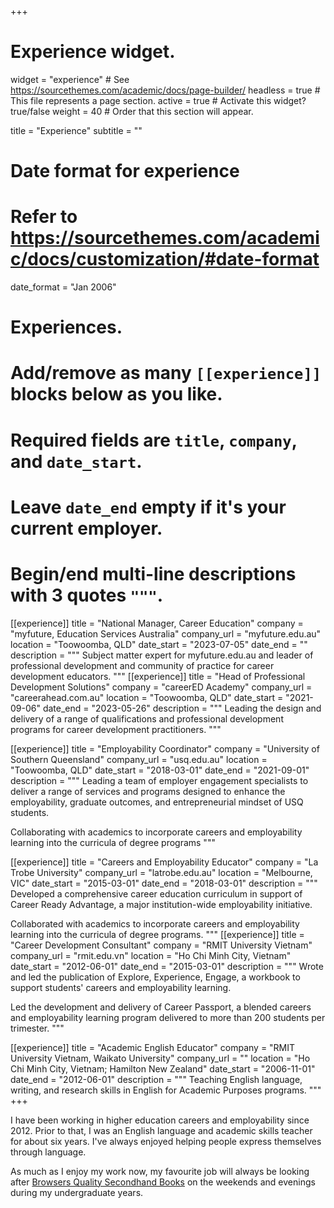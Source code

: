 +++
# Experience widget.
widget = "experience"  # See https://sourcethemes.com/academic/docs/page-builder/
headless = true  # This file represents a page section.
active = true  # Activate this widget? true/false
weight = 40  # Order that this section will appear.

title = "Experience"
subtitle = ""

# Date format for experience
#   Refer to https://sourcethemes.com/academic/docs/customization/#date-format
date_format = "Jan 2006"

# Experiences.
#   Add/remove as many `[[experience]]` blocks below as you like.
#   Required fields are `title`, `company`, and `date_start`.
#   Leave `date_end` empty if it's your current employer.
#   Begin/end multi-line descriptions with 3 quotes `"""`.
[[experience]]
  title = "National Manager, Career Education"
  company = "myfuture, Education Services Australia"
  company_url = "myfuture.edu.au"
  location = "Toowoomba, QLD"
  date_start = "2023-07-05"
  date_end = ""
  description = """
Subject matter expert for myfuture.edu.au and leader of professional development and community of practice for career development educators.
   """
[[experience]]
  title = "Head of Professional Development Solutions"
  company = "careerED Academy"
  company_url = "careerahead.com.au"
  location = "Toowoomba, QLD"
  date_start = "2021-09-06"
  date_end = "2023-05-26"
  description = """
Leading the design and delivery of a range of qualifications and professional development programs for career development practitioners.
   """
   
   [[experience]]
  title = "Employability Coordinator"
  company = "University of Southern Queensland"
  company_url = "usq.edu.au"
  location = "Toowoomba, QLD"
  date_start = "2018-03-01"
  date_end = "2021-09-01"
  description = """
  Leading a team of employer engagement specialists to deliver a range of  services and programs designed to enhance the employability, graduate outcomes, and entrepreneurial mindset of USQ students.
  
  Collaborating with academics to incorporate careers and employability learning into the curricula of degree programs
   """

[[experience]]
  title = "Careers and Employability Educator"
  company = "La Trobe University"
  company_url = "latrobe.edu.au"
  location = "Melbourne, VIC"
  date_start = "2015-03-01"
  date_end = "2018-03-01"
  description = """
  Developed a comprehensive career education curriculum in support of Career Ready Advantage, a major institution-wide employability initiative.
  
  Collaborated with academics to incorporate careers and employability learning into the curricula of degree programs.
  """
[[experience]]
  title = "Career Development Consultant"
  company = "RMIT University Vietnam"
  company_url = "rmit.edu.vn"
  location = "Ho Chi Minh City, Vietnam"
  date_start = "2012-06-01"
  date_end = "2015-03-01"
  description = """
 Wrote and led the publication of Explore, Experience, Engage, a workbook to support students' careers and employability learning.
 
Led the development and delivery of Career Passport, a blended careers and employability learning program delivered to more than 200 students per trimester.
  """
  
  [[experience]]
  title = "Academic English Educator"
  company = "RMIT University Vietnam, Waikato University"
  company_url = ""
  location = "Ho Chi Minh City, Vietnam; Hamilton New Zealand"
  date_start = "2006-11-01"
  date_end = "2012-06-01"
  description = """
Teaching English language, writing, and research skills in English for Academic Purposes programs. 
  """
+++

I have been working in higher education careers and employability since 2012. Prior to that, I was an English language and academic skills teacher for about six years. I've always enjoyed helping people express themselves through language. 

As much as I enjoy my work now, my favourite job will always be looking after [Browsers Quality Secondhand Books](https://www.facebook.com/Browsersbookshop) on the weekends and evenings during my undergraduate years. 
